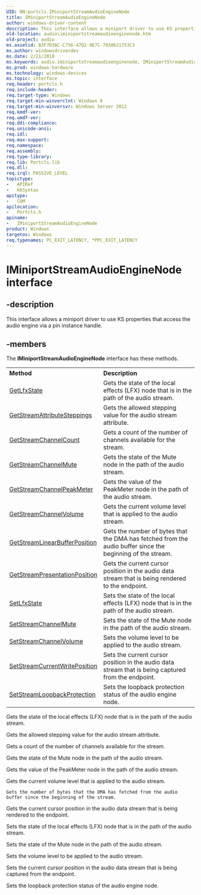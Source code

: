 ```yaml
---
UID: NN:portcls.IMiniportStreamAudioEngineNode
title: IMiniportStreamAudioEngineNode
author: windows-driver-content
description: This interface allows a miniport driver to use KS properties that access the audio engine via a pin instance handle.
old-location: audio\iminiportstreamaudioenginenode.htm
old-project: audio
ms.assetid: B3F7D3AC-C756-47D2-9E7C-7930621753C3
ms.author: windowsdriverdev
ms.date: 2/21/2018
ms.keywords: audio.iminiportstreamaudioenginenode, IMiniportStreamAudioEngineNode interface [Audio Devices], IMiniportStreamAudioEngineNode interface [Audio Devices], described, IMiniportStreamAudioEngineNode, portcls/IMiniportStreamAudioEngineNode
ms.prod: windows-hardware
ms.technology: windows-devices
ms.topic: interface
req.header: portcls.h
req.include-header: 
req.target-type: Windows
req.target-min-winverclnt: Windows 8
req.target-min-winversvr: Windows Server 2012
req.kmdf-ver: 
req.umdf-ver: 
req.ddi-compliance: 
req.unicode-ansi: 
req.idl: 
req.max-support: 
req.namespace: 
req.assembly: 
req.type-library: 
req.lib: Portcls.lib
req.dll: 
req.irql: PASSIVE_LEVEL
topictype:
-	APIRef
-	kbSyntax
apitype:
-	COM
apilocation:
-	Portcls.h
apiname:
-	IMiniportStreamAudioEngineNode
product: Windows
targetos: Windows
req.typenames: PC_EXIT_LATENCY, *PPC_EXIT_LATENCY
---
```


# IMiniportStreamAudioEngineNode interface


## -description


This interface allows a miniport driver to use KS properties that access the audio engine via a pin instance handle.


## -members

The <b>IMiniportStreamAudioEngineNode</b> interface has these methods.
<table class="members" id="memberListMethods">
<tr>
<th align="left" width="37%">Method</th>
<th align="left" width="63%">Description</th>
</tr>
<tr data="declared;">
<td align="left" width="37%">
<a href="https://msdn.microsoft.com/library/windows/hardware/dn265091">GetLfxState</a>
</td>
<td align="left" width="63%">
Gets the state of the local effects (LFX) node that is in the path of the audio stream.

</td>
</tr>
<tr data="declared;">
<td align="left" width="37%">
<a href="https://msdn.microsoft.com/library/windows/hardware/dn265092">GetStreamAttributeSteppings</a>
</td>
<td align="left" width="63%">
Gets the allowed stepping value for the audio stream attribute.

</td>
</tr>
<tr data="declared;">
<td align="left" width="37%">
<a href="https://msdn.microsoft.com/library/windows/hardware/dn265093">GetStreamChannelCount</a>
</td>
<td align="left" width="63%">
Gets a count of the number of channels available for the stream.

</td>
</tr>
<tr data="declared;">
<td align="left" width="37%">
<a href="https://msdn.microsoft.com/library/windows/hardware/dn265094">GetStreamChannelMute</a>
</td>
<td align="left" width="63%">
Gets the state of the Mute node in the path of the audio stream.

</td>
</tr>
<tr data="declared;">
<td align="left" width="37%">
<a href="https://msdn.microsoft.com/library/windows/hardware/dn265095">GetStreamChannelPeakMeter</a>
</td>
<td align="left" width="63%">
Gets the value of the PeakMeter node in the path of the audio stream.

</td>
</tr>
<tr data="declared;">
<td align="left" width="37%">
<a href="https://msdn.microsoft.com/library/windows/hardware/dn265096">GetStreamChannelVolume</a>
</td>
<td align="left" width="63%">
Gets the current volume level that is applied to the audio stream.

</td>
</tr>
<tr data="declared;">
<td align="left" width="37%">
<a href="https://msdn.microsoft.com/library/windows/hardware/dn265097">GetStreamLinearBufferPosition</a>
</td>
<td align="left" width="63%">
	Gets the number of bytes that the DMA has fetched from the audio buffer since the beginning of the stream.

</td>
</tr>
<tr data="declared;">
<td align="left" width="37%">
<a href="https://msdn.microsoft.com/library/windows/hardware/dn265098">GetStreamPresentationPosition</a>
</td>
<td align="left" width="63%">
Gets the current cursor position in the audio data stream that is being rendered to the endpoint.

</td>
</tr>
<tr data="declared;">
<td align="left" width="37%">
<a href="https://msdn.microsoft.com/library/windows/hardware/dn265099">SetLfxState</a>
</td>
<td align="left" width="63%">
Sets the state of the local effects (LFX) node that is in the path of the audio stream.

</td>
</tr>
<tr data="declared;">
<td align="left" width="37%">
<a href="https://msdn.microsoft.com/library/windows/hardware/dn265100">SetStreamChannelMute</a>
</td>
<td align="left" width="63%">
Sets the state of the Mute node in the path of the audio stream.

</td>
</tr>
<tr data="declared;">
<td align="left" width="37%">
<a href="https://msdn.microsoft.com/library/windows/hardware/dn265101">SetStreamChannelVolume</a>
</td>
<td align="left" width="63%">
Sets the volume level to be applied to the audio stream.

</td>
</tr>
<tr data="declared;">
<td align="left" width="37%">
<a href="https://msdn.microsoft.com/library/windows/hardware/dn265102">SetStreamCurrentWritePosition</a>
</td>
<td align="left" width="63%">
Sets the current cursor position in the audio data stream that is being captured from the endpoint.

</td>
</tr>
<tr data="declared;">
<td align="left" width="37%">
<a href="https://msdn.microsoft.com/library/windows/hardware/dn265103">SetStreamLoopbackProtection</a>
</td>
<td align="left" width="63%">
Sets the loopback protection status of the audio engine node.

</td>
</tr>
</table>Gets the state of the local effects (LFX) node that is in the path of the audio stream.

Gets the allowed stepping value for the audio stream attribute.

Gets a count of the number of channels available for the stream.

Gets the state of the Mute node in the path of the audio stream.

Gets the value of the PeakMeter node in the path of the audio stream.

Gets the current volume level that is applied to the audio stream.

	Gets the number of bytes that the DMA has fetched from the audio buffer since the beginning of the stream.

Gets the current cursor position in the audio data stream that is being rendered to the endpoint.

Sets the state of the local effects (LFX) node that is in the path of the audio stream.

Sets the state of the Mute node in the path of the audio stream.

Sets the volume level to be applied to the audio stream.

Sets the current cursor position in the audio data stream that is being captured from the endpoint.

Sets the loopback protection status of the audio engine node.

 

